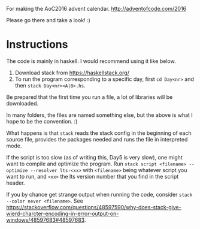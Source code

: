 For making the AoC2016 advent calendar. http://adventofcode.com/2016

Please go there and take a look! :)


# Instructions

The code is mainly in haskell. I would recommend using it like below.

1. Download stack from https://haskellstack.org/
1. To run the program corresponding to a specific day, first `cd Day<nr>` and then `stack Day<nr><A|B>.hs`.

Be prepared that the first time you run a file, a lot of libraries will be downloaded.

In many folders, the files are named something else, but the above is what I hope to be the convention. :)

What happens is that `stack` reads the stack config in the beginning of each source file, provides the packages needed and runs the file in interpreted mode.

If the script is too slow (as of writing this, Day5 is very slow), one might want to compile and optimize the program. Run `stack script <filename> --optimize --resolver lts-<xx>` with `<filename>` being whatever script you want to run, and `<xx>` the lts version number that you find in the script header.

If you by chance get strange output when running the code, consider `stack --color never <filename>`. See https://stackoverflow.com/questions/48597590/why-does-stack-give-wierd-charcter-encoding-in-error-output-on-windows/48597683#48597683.

